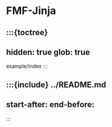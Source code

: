 # FMF-Jinja

:::{toctree}
---
hidden: true
glob: true
---
example/index
:::

:::{include} ../README.md
---
start-after: <!-- SPHINX-START -->
end-before: <!-- SPHINX-END -->
---
:::

